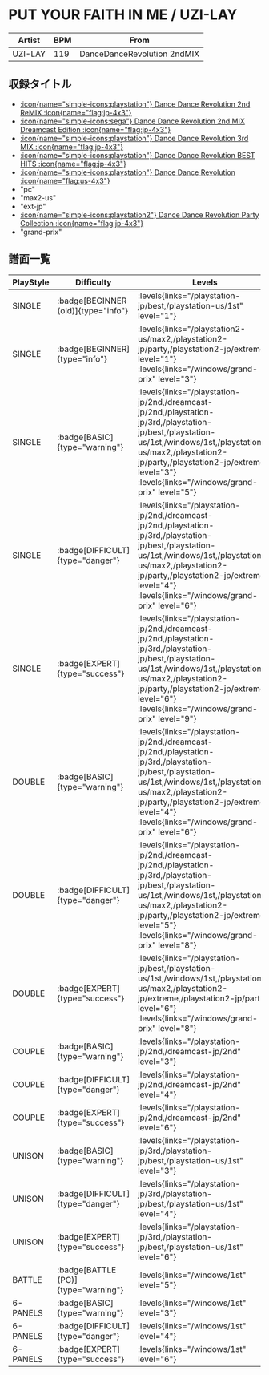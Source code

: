 # PUT YOUR FAITH IN ME / UZI-LAY

|Artist|BPM|From|
|------|---|----|
|UZI-LAY|119|DanceDanceRevolution 2ndMIX|

## 収録タイトル

- [:icon{name="simple-icons:playstation"} Dance Dance Revolution 2nd ReMIX :icon{name="flag:jp-4x3"}](/playstation-jp/2nd)
- [:icon{name="simple-icons:sega"} Dance Dance Revolution 2nd MIX Dreamcast Edition :icon{name="flag:jp-4x3"}](/dreamcast-jp/2nd)
- [:icon{name="simple-icons:playstation"} Dance Dance Revolution 3rd MIX :icon{name="flag:jp-4x3"}](/playstation-jp/3rd)
- [:icon{name="simple-icons:playstation"} Dance Dance Revolution BEST HITS :icon{name="flag:jp-4x3"}](/playstation-jp/best)
- [:icon{name="simple-icons:playstation"} Dance Dance Revolution :icon{name="flag:us-4x3"}](/playstation-us/1st)
- "pc"
- "max2-us"
- "ext-jp"
- [:icon{name="simple-icons:playstation2"} Dance Dance Revolution Party Collection :icon{name="flag:jp-4x3"}](/playstation2-jp/party)
- "grand-prix"

## 譜面一覧

|PlayStyle|Difficulty|Levels|Notes|Movie|
|---------|----------|------|-----|-----|
|SINGLE| :badge[BEGINNER (old)]{type="info"}| :levels{links="/playstation-jp/best,/playstation-us/1st" level="1"}|65/0||
|SINGLE| :badge[BEGINNER]{type="info"}| :levels{links="/playstation2-us/max2,/playstation2-jp/party,/playstation2-jp/extreme" level="1"} :levels{links="/windows/grand-prix" level="3"}|70/0||
|SINGLE| :badge[BASIC]{type="warning"}| :levels{links="/playstation-jp/2nd,/dreamcast-jp/2nd,/playstation-jp/3rd,/playstation-jp/best,/playstation-us/1st,/windows/1st,/playstation2-us/max2,/playstation2-jp/party,/playstation2-jp/extreme" level="3"} :levels{links="/windows/grand-prix" level="5"}|128/0||
|SINGLE| :badge[DIFFICULT]{type="danger"}| :levels{links="/playstation-jp/2nd,/dreamcast-jp/2nd,/playstation-jp/3rd,/playstation-jp/best,/playstation-us/1st,/windows/1st,/playstation2-us/max2,/playstation2-jp/party,/playstation2-jp/extreme" level="4"} :levels{links="/windows/grand-prix" level="6"}|145/0||
|SINGLE| :badge[EXPERT]{type="success"}| :levels{links="/playstation-jp/2nd,/dreamcast-jp/2nd,/playstation-jp/3rd,/playstation-jp/best,/playstation-us/1st,/windows/1st,/playstation2-us/max2,/playstation2-jp/party,/playstation2-jp/extreme" level="6"} :levels{links="/windows/grand-prix" level="9"}|203/0||
|DOUBLE| :badge[BASIC]{type="warning"}| :levels{links="/playstation-jp/2nd,/dreamcast-jp/2nd,/playstation-jp/3rd,/playstation-jp/best,/playstation-us/1st,/windows/1st,/playstation2-us/max2,/playstation2-jp/party,/playstation2-jp/extreme" level="4"} :levels{links="/windows/grand-prix" level="6"}|135/0||
|DOUBLE| :badge[DIFFICULT]{type="danger"}| :levels{links="/playstation-jp/2nd,/dreamcast-jp/2nd,/playstation-jp/3rd,/playstation-jp/best,/playstation-us/1st,/windows/1st,/playstation2-us/max2,/playstation2-jp/party,/playstation2-jp/extreme" level="5"} :levels{links="/windows/grand-prix" level="8"}|147/0||
|DOUBLE| :badge[EXPERT]{type="success"}| :levels{links="/playstation-jp/best,/playstation-us/1st,/windows/1st,/playstation2-us/max2,/playstation2-jp/extreme,/playstation2-jp/party" level="6"} :levels{links="/windows/grand-prix" level="8"}|170/0||
|COUPLE| :badge[BASIC]{type="warning"}| :levels{links="/playstation-jp/2nd,/dreamcast-jp/2nd" level="3"}|112/0||
|COUPLE| :badge[DIFFICULT]{type="danger"}| :levels{links="/playstation-jp/2nd,/dreamcast-jp/2nd" level="4"}|128/0||
|COUPLE| :badge[EXPERT]{type="success"}| :levels{links="/playstation-jp/2nd,/dreamcast-jp/2nd" level="6"}|195/0||
|UNISON| :badge[BASIC]{type="warning"}| :levels{links="/playstation-jp/3rd,/playstation-jp/best,/playstation-us/1st" level="3"}|||
|UNISON| :badge[DIFFICULT]{type="danger"}| :levels{links="/playstation-jp/3rd,/playstation-jp/best,/playstation-us/1st" level="4"}|||
|UNISON| :badge[EXPERT]{type="success"}| :levels{links="/playstation-jp/3rd,/playstation-jp/best,/playstation-us/1st" level="6"}|||
|BATTLE| :badge[BATTLE (PC)]{type="warning"}| :levels{links="/windows/1st" level="5"}|||
|6-PANELS| :badge[BASIC]{type="warning"}| :levels{links="/windows/1st" level="3"}|127/0||
|6-PANELS| :badge[DIFFICULT]{type="danger"}| :levels{links="/windows/1st" level="4"}|145/0||
|6-PANELS| :badge[EXPERT]{type="success"}| :levels{links="/windows/1st" level="6"}|203/0||
